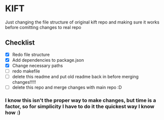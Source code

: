 # KIFT
Just changing the file structure of original kift repo and making sure it works before comitting changes to real repo


## Checklist

- [x] Redo file structure
- [x] Add dependencies to package.json
- [x] Change necessary paths
- [ ] redo makefile
- [ ] delete this readme and put old readme back in before merging changes!!!!!
- [ ] delete this repo and merge changes with main repo :D

### I know this isn't the proper way to make changes, but time is a factor, so for simplicity I have to do it the quickest way I know how :)
